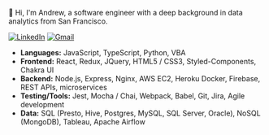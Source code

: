 👋 Hi, I'm Andrew, a software engineer with a deep background in data analytics from San Francisco.

[![LinkedIn](https://img.shields.io/badge/andrewxlam%20-%230077B5.svg?&style=flat-square&logo=linkedin&logoColor=white&link=https://www.linkedin.com/in/andrewxlam/)](https://www.linkedin.com/in/andrewxlam/)
[![Gmail](https://img.shields.io/badge/alam1324@gmail.com%20-%23D14836.svg?&style=flat-square&logo=gmail&logoColor=white&link=mailto:alam1324@gmail.com)](mailto:alam1324@gmail.com)

- <b>Languages:</b> JavaScript, TypeScript, Python, VBA
- <b>Frontend:</b> React, Redux, JQuery, HTML5 / CSS3, Styled-Components, Chakra UI
- <b>Backend:</b> Node.js, Express, Nginx, AWS EC2, Heroku Docker, Firebase, REST APIs, microservices
- <b>Testing/Tools:</b> Jest, Mocha / Chai, Webpack, Babel, Git, Jira, Agile development
- <b>Data:</b> SQL (Presto, Hive, Postgres, MySQL, SQL Server, Oracle), NoSQL (MongoDB), Tableau, Apache Airflow
